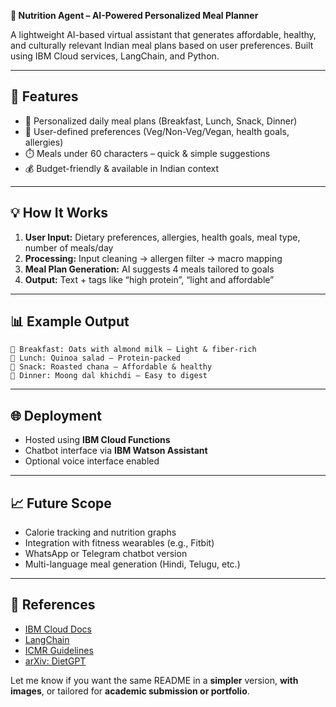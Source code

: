 **🥗 Nutrition Agent – AI-Powered Personalized Meal Planner**

A lightweight AI-based virtual assistant that generates affordable, healthy, and culturally relevant Indian meal plans based on user preferences. Built using IBM Cloud services, LangChain, and Python.

---

## 🚀 Features

- 🎯 Personalized daily meal plans (Breakfast, Lunch, Snack, Dinner)
- 🥦 User-defined preferences (Veg/Non-Veg/Vegan, health goals, allergies)
- ⏱️ Meals under 60 characters – quick & simple suggestions
- 💰 Budget-friendly & available in Indian context

---


## 💡 How It Works

1. **User Input:** Dietary preferences, allergies, health goals, meal type, number of meals/day
2. **Processing:** Input cleaning → allergen filter → macro mapping
3. **Meal Plan Generation:** AI suggests 4 meals tailored to goals
4. **Output:** Text + tags like “high protein”, “light and affordable”

---

## 📊 Example Output

```
🥣 Breakfast: Oats with almond milk – Light & fiber-rich  
🥗 Lunch: Quinoa salad – Protein-packed  
🍪 Snack: Roasted chana – Affordable & healthy  
🍛 Dinner: Moong dal khichdi – Easy to digest  
```

---

## 🌐 Deployment

* Hosted using **IBM Cloud Functions**
* Chatbot interface via **IBM Watson Assistant**
* Optional voice interface enabled

---

## 📈 Future Scope

* Calorie tracking and nutrition graphs
* Integration with fitness wearables (e.g., Fitbit)
* WhatsApp or Telegram chatbot version
* Multi-language meal generation (Hindi, Telugu, etc.)

---

## 📄 References

* [IBM Cloud Docs](https://cloud.ibm.com/docs/assistant)
* [LangChain](https://docs.langchain.com/)
* [ICMR Guidelines](https://www.nin.res.in/)
* [arXiv: DietGPT](https://arxiv.org/abs/2304.13777)


Let me know if you want the same README in a **simpler** version, **with images**, or tailored for **academic submission or portfolio**.
```
